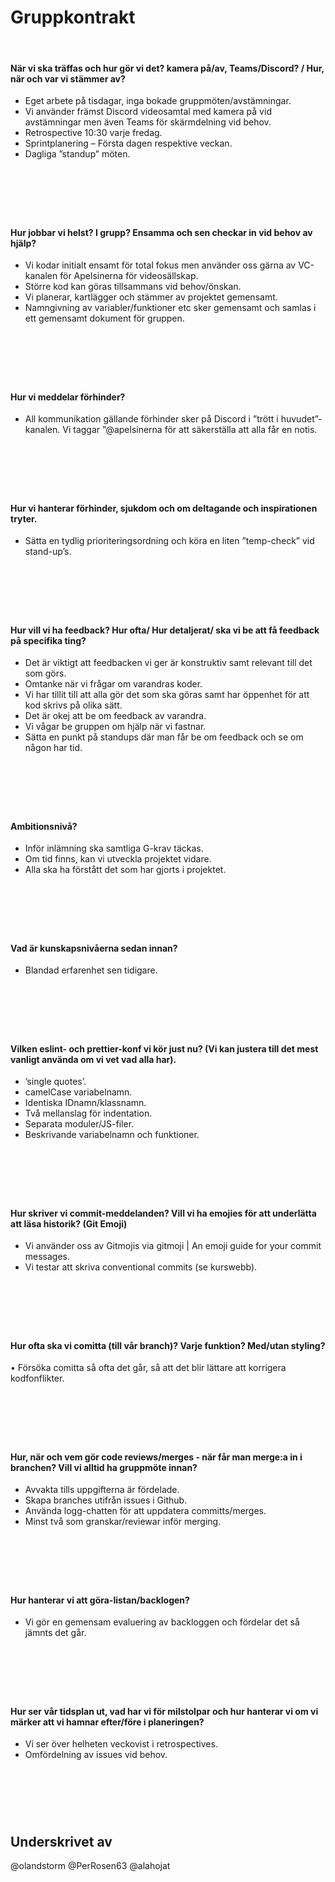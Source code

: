 # Gruppkontrakt

&nbsp;

#### När vi ska träffas och hur gör vi det? kamera på/av, Teams/Discord? / Hur, när och var vi stämmer av?

- Eget arbete på tisdagar, inga bokade gruppmöten/avstämningar.
- Vi använder främst Discord videosamtal med kamera på vid avstämningar men även Teams för skärmdelning vid behov.
- Retrospective 10:30 varje fredag.
- Sprintplanering – Första dagen respektive veckan.
- Dagliga ”standup” möten.

## &nbsp;

&nbsp;

#### Hur jobbar vi helst? I grupp? Ensamma och sen checkar in vid behov av hjälp?

- Vi kodar initialt ensamt för total fokus men använder oss gärna av VC-kanalen för Apelsinerna för videosällskap.
- Större kod kan göras tillsammans vid behov/önskan.
- Vi planerar, kartlägger och stämmer av projektet gemensamt.
- Namngivning av variabler/funktioner etc sker gemensamt och samlas i ett gemensamt dokument för gruppen.

## &nbsp;

&nbsp;

#### Hur vi meddelar förhinder?

- All kommunikation gällande förhinder sker på Discord i ”trött i huvudet”-kanalen. Vi taggar ”@apelsinerna för att säkerställa att alla får en notis.

## &nbsp;

&nbsp;

#### Hur vi hanterar förhinder, sjukdom och om deltagande och inspirationen tryter.

- Sätta en tydlig prioriteringsordning och köra en liten ”temp-check” vid stand-up’s.

## &nbsp;

&nbsp;

#### Hur vill vi ha feedback? Hur ofta/ Hur detaljerat/ ska vi be att få feedback på specifika ting?

- Det är viktigt att feedbacken vi ger är konstruktiv samt relevant till det som görs.
- Omtanke när vi frågar om varandras koder.
- Vi har tillit till att alla gör det som ska göras samt har öppenhet för att kod skrivs på olika sätt.
- Det är okej att be om feedback av varandra.
- Vi vågar be gruppen om hjälp när vi fastnar.
- Sätta en punkt på standups där man får be om feedback och se om någon har tid.

## &nbsp;

&nbsp;

#### Ambitionsnivå?

- Inför inlämning ska samtliga G-krav täckas.
- Om tid finns, kan vi utveckla projektet vidare.
- Alla ska ha förstått det som har gjorts i projektet.

## &nbsp;

&nbsp;

#### Vad är kunskapsnivåerna sedan innan?

- Blandad erfarenhet sen tidigare.

## &nbsp;

&nbsp;

#### Vilken eslint- och prettier-konf vi kör just nu? (Vi kan justera till det mest vanligt använda om vi vet vad alla har).

- ’single quotes’.
- camelCase variabelnamn.
- Identiska IDnamn/klassnamn.
- Två mellanslag för indentation.
- Separata moduler/JS-filer.
- Beskrivande variabelnamn och funktioner.

## &nbsp;

&nbsp;

#### Hur skriver vi commit-meddelanden? Vill vi ha emojies för att underlätta att läsa historik? (Git Emoji)

- Vi använder oss av Gitmojis via gitmoji | An emoji guide for your commit messages.
- Vi testar att skriva conventional commits (se kurswebb).

## &nbsp;

&nbsp;

#### Hur ofta ska vi comitta (till vår branch)? Varje funktion? Med/utan styling?

• Försöka comitta så ofta det går, så att det blir lättare att korrigera kodfonflikter.

## &nbsp;

&nbsp;

#### Hur, när och vem gör code reviews/merges - när får man merge:a in i branchen? Vill vi alltid ha gruppmöte innan?

- Avvakta tills uppgifterna är fördelade.
- Skapa branches utifrån issues i Github.
- Använda logg-chatten för att uppdatera committs/merges.
- Minst två som granskar/reviewar inför merging.

## &nbsp;

&nbsp;

#### Hur hanterar vi att göra-listan/backlogen?

- Vi gör en gemensam evaluering av backloggen och fördelar det så jämnts det går.

## &nbsp;

&nbsp;

#### Hur ser vår tidsplan ut, vad har vi för milstolpar och hur hanterar vi om vi märker att vi hamnar efter/före i planeringen?

- Vi ser över helheten veckovist i retrospectives.
- Omfördelning av issues vid behov.

## &nbsp;

&nbsp;

## Underskrivet av

@olandstorm
@PerRosen63
@alahojat

